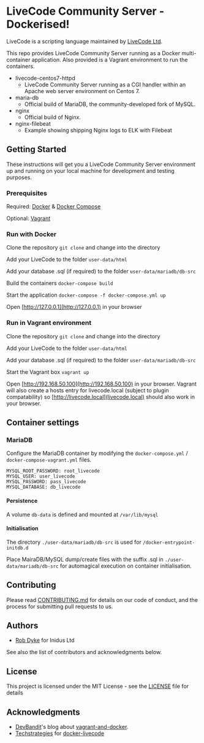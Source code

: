 # LiveCode Community Server - Dockerised!

LiveCode is a scripting language maintained by [LiveCode Ltd](http://www.livecode.com/).

This repo provides LiveCode Community Server running as a Docker multi-container application. Also provided is a Vagrant environment to run the containers.

- livecode-centos7-httpd
  - LiveCode Community Server running as a CGI handler within an Apache web server environment on Centos 7.
- maria-db
  - Official build of MariaDB, the community-developed fork of MySQL.
- nginx
  - Official build of Nginx.
- nginx-filebeat
  - Example showing shipping Nginx logs to ELK with Filebeat

## Getting Started
These instructions will get you a LiveCode Community Server environment up and running on your local machine for development and testing purposes.

### Prerequisites

Required: [Docker](https://www.docker.com/) & [Docker Compose](https://docs.docker.com/compose/)

Optional: [Vagrant](https://www.vagrantup.com/)

### Run with Docker

Clone the repository `git clone` and change into the directory

Add your LiveCode to the folder `user-data/html`

Add your database .sql (if required) to the folder `user-data/mariadb/db-src`

Build the containers `docker-compose build`

Start the application `docker-compose -f docker-compose.yml up`

Open [http://127.0.0.1](http://127.0.0.1) in your browser


### Run in Vagrant environment

Clone the repository `git clone` and change into the directory

Add your LiveCode to the folder `user-data/html`

Add your database .sql (if required) to the folder `user-data/mariadb/db-src`

Start the Vagrant box `vagrant up`

Open [http://192.168.50.100](http://192.168.50.100) in your browser. Vagrant will also create a hosts entry for livecode.local (subject to plugin compatability) so [http://livecode.local](livecode.local) should also work in your browser.

## Container settings

### MariaDB
Configure the MariaDB container by modifying the `docker-compose.yml` / `docker-compose-vagrant.yml` files.

```
MYSQL_ROOT_PASSWORD: root_livecode
MYSQL_USER: user_livecode
MYSQL_PASSWORD: pass_livecode
MYSQL_DATABASE: db_livecode
```
#### Persistence

A volume `db-data` is defined and mounted at `/var/lib/mysql`

#### Initialisation

The directory `./user-data/mariadb/db-src` is used for `/docker-entrypoint-initdb.d`

Place MairaDB/MySQL dump/create files with the suffix .sql in `./user-data/mariadb/db-src` for automagical execution on container initialisation.

## Contributing

Please read [CONTRIBUTING.md](CONTRIBUTING.md) for details on our code of conduct, and the process for submitting pull requests to us.

## Authors

* [Rob Dyke](https://github.com/robdyke) for Inidus Ltd

See also the list of contributors and acknowledgments below.

## License

This project is licensed under the MIT License - see the [LICENSE](LICENSE) file for details

## Acknowledgments

* [DevBandit](https://github.com/DevBandit)'s blog about [vagrant-and-docker](http://devbandit.com/2015/05/29/vagrant-and-docker.html).
* [Techstrategies](https://github.com/techstrategies/) for [docker-livecode](https://github.com/techstrategies/docker-livecode)
